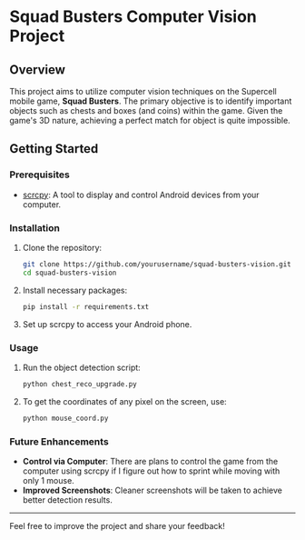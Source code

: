 # Squad Busters Computer Vision Project

## Overview

This project aims to utilize computer vision techniques on the Supercell mobile game, **Squad Busters**. The primary objective is to identify important objects such as chests and boxes (and coins) within the game. Given the game's 3D nature, achieving a perfect match for object is quite impossible.

## Getting Started

### Prerequisites

- [scrcpy](https://github.com/Genymobile/scrcpy): A tool to display and control Android devices from your computer.

### Installation

1. Clone the repository:
    ```bash
    git clone https://github.com/yourusername/squad-busters-vision.git
    cd squad-busters-vision
    ```

2. Install necessary packages:
    ```bash
    pip install -r requirements.txt
    ```

3. Set up scrcpy to access your Android phone. 

### Usage

1. Run the object detection script:
    ```bash
    python chest_reco_upgrade.py
    ```

2. To get the coordinates of any pixel on the screen, use:
    ```bash
    python mouse_coord.py
    ```

### Future Enhancements

- **Control via Computer**: There are plans to control the game from the computer using scrcpy if I figure out how to sprint while moving with only 1 mouse.
- **Improved Screenshots**: Cleaner screenshots will be taken to achieve better detection results.

---

Feel free to improve the project and share your feedback!

